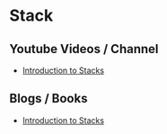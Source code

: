 
# Stack

## Youtube Videos / Channel
* [Introduction to Stacks](https://www.youtube.com/watch?v=F1F2imiOJfk)


## Blogs / Books
* [Introduction to Stacks](https://medium.com/better-programming/data-structures-an-introduction-to-stacks-a902cd830018)
 



